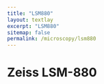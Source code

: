 ```yaml
---
title: "LSM880"
layout: textlay
excerpt: "LSM880"
sitemap: false
permalink: /microscopy/lsm880
---
```


# Zeiss LSM-880


